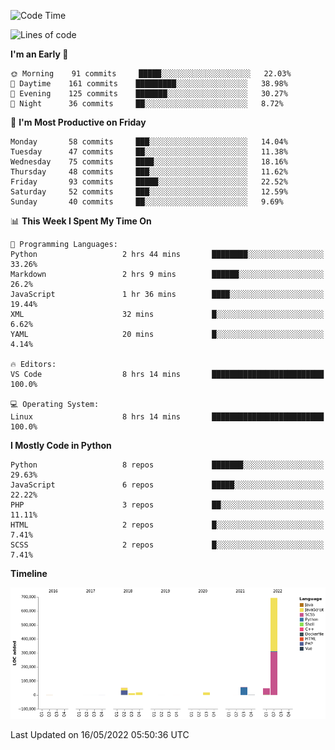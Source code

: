 <!--START_SECTION:waka-->
![Code Time](http://img.shields.io/badge/Code%20Time-0%20secs-blue)

![Lines of code](https://img.shields.io/badge/From%20Hello%20World%20I%27ve%20Written-902%20Thousand%20lines%20of%20code-blue)

**I'm an Early 🐤** 

```text
🌞 Morning    91 commits     █████░░░░░░░░░░░░░░░░░░░░   22.03% 
🌆 Daytime    161 commits    █████████░░░░░░░░░░░░░░░░   38.98% 
🌃 Evening    125 commits    ███████░░░░░░░░░░░░░░░░░░   30.27% 
🌙 Night      36 commits     ██░░░░░░░░░░░░░░░░░░░░░░░   8.72%

```
📅 **I'm Most Productive on Friday** 

```text
Monday       58 commits     ███░░░░░░░░░░░░░░░░░░░░░░   14.04% 
Tuesday      47 commits     ██░░░░░░░░░░░░░░░░░░░░░░░   11.38% 
Wednesday    75 commits     ████░░░░░░░░░░░░░░░░░░░░░   18.16% 
Thursday     48 commits     ███░░░░░░░░░░░░░░░░░░░░░░   11.62% 
Friday       93 commits     █████░░░░░░░░░░░░░░░░░░░░   22.52% 
Saturday     52 commits     ███░░░░░░░░░░░░░░░░░░░░░░   12.59% 
Sunday       40 commits     ██░░░░░░░░░░░░░░░░░░░░░░░   9.69%

```


📊 **This Week I Spent My Time On** 

```text
💬 Programming Languages: 
Python                   2 hrs 44 mins       ████████░░░░░░░░░░░░░░░░░   33.26% 
Markdown                 2 hrs 9 mins        ██████░░░░░░░░░░░░░░░░░░░   26.2% 
JavaScript               1 hr 36 mins        ████░░░░░░░░░░░░░░░░░░░░░   19.44% 
XML                      32 mins             █░░░░░░░░░░░░░░░░░░░░░░░░   6.62% 
YAML                     20 mins             █░░░░░░░░░░░░░░░░░░░░░░░░   4.14%

🔥 Editors: 
VS Code                  8 hrs 14 mins       █████████████████████████   100.0%

💻 Operating System: 
Linux                    8 hrs 14 mins       █████████████████████████   100.0%

```

**I Mostly Code in Python** 

```text
Python                   8 repos             ███████░░░░░░░░░░░░░░░░░░   29.63% 
JavaScript               6 repos             █████░░░░░░░░░░░░░░░░░░░░   22.22% 
PHP                      3 repos             ██░░░░░░░░░░░░░░░░░░░░░░░   11.11% 
HTML                     2 repos             █░░░░░░░░░░░░░░░░░░░░░░░░   7.41% 
SCSS                     2 repos             █░░░░░░░░░░░░░░░░░░░░░░░░   7.41%

```


**Timeline**

![Chart not found](https://raw.githubusercontent.com/telesoho/telesoho/master/charts/bar_graph.png) 


 Last Updated on 16/05/2022 05:50:36 UTC
<!--END_SECTION:waka-->


<!--
**telesoho/telesoho** is a ✨ _special_ ✨ repository because its `README.md` (this file) appears on your GitHub profile.

Here are some ideas to get you started:

- 🔭 I’m currently working on ...
- 🌱 I’m currently learning ...
- 👯 I’m looking to collaborate on ...
- 🤔 I’m looking for help with ...
- 💬 Ask me about ...
- 📫 How to reach me: ...
- 😄 Pronouns: ...
- ⚡ Fun fact: ...
-->
